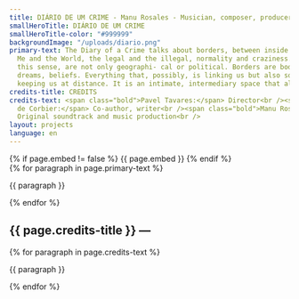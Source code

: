 ```yaml
---
title: DIÁRIO DE UM CRIME - Manu Rosales - Musician, composer, producer and teacher
smallHeroTitle: DIÁRIO DE UM CRIME
smallHeroTitle-color: "#999999"
backgroundImage: "/uploads/diario.png"
primary-text: The Diary of a Crime talks about borders, between inside and outside,
  Me and the World, the legal and the illegal, normality and craziness. Borders, in
  this sense, are not only geographi- cal or political. Borders are bodies, languages,
  dreams, beliefs. Everything that, possibly, is linking us but also sometimes hurting,
  keeping us at distance. It is an intimate, intermediary space that allows passages.
credits-title: CREDITS
credits-text: <span class="bold">Pavel Tavares:</span> Director<br /><span class="bold">Flore
  de Corbier:</span> Co-author, writer<br /><span class="bold">Manu Rosales:</span>
  Original soundtrack and music production<br />
layout: projects
language: en
---
```


<section>
    {% if page.embed != false %}
        {{ page.embed }}
    {% endif %}
    <div>
        {% for paragraph in page.primary-text %}
            <p>
                {{ paragraph }}
            </p>
        {% endfor %}
    </div>
    <h2>
        {{ page.credits-title }} —
    </h2>
    <div>
        {% for paragraph in page.credits-text %}
            <p>
                {{ paragraph }}
            </p>
        {% endfor %}
    </div>
</section>